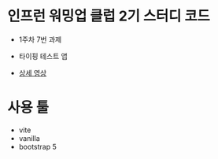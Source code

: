 # 인프런 워밍업 클럽 2기 스터디 코드

- 1주차 7번 과제
- 타이핑 테스트 앱

- [상세 영상](https://drive.google.com/file/d/1O0BVyOdi-KH4F7G3cGI4ATLRnog-1jtt/view)

# 사용 툴

- vite
- vanilla
- bootstrap 5
